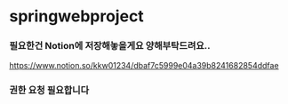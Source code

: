 # springwebproject

### 필요한건 Notion에 저장해놓을게요 양해부탁드려요..
https://www.notion.so/kkw01234/dbaf7c5999e04a39b8241682854ddfae

### 권한 요청 필요합니다 
